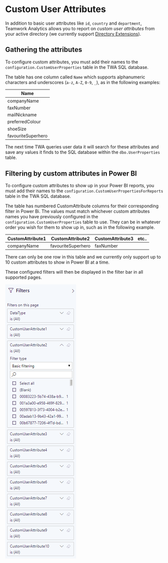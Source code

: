 # Custom User Attributes

In addition to basic user attributes like `id`, `country` and `department`, Teamwork Analytics allows you to report on _custom user attributes_ from your active directory (we currently support [Directory Extensions](https://docs.microsoft.com/en-gb/azure/active-directory/hybrid/how-to-connect-sync-feature-directory-extensions)).

## Gathering the attributes

To configure custom attributes, you must add their names to the `configuration.CustomUserProperties` table in the TWA SQL database.

The table has one column called `Name` which supports alphanumeric characters and underscores (`a-z`, `A-Z`, `0-9`, `_`), as in the following examples:

| Name |
| ---- |
| companyName |
| faxNumber |
| mailNickname |
| preferredColour |
| shoeSize |
| favouriteSuperhero |


The next time TWA queries user data it will search for these attributes and save any values it finds to the SQL database within the `dbo.UserProperties` table.

## Filtering by custom attributes in Power BI

To configure custom attributes to show up in your Power BI reports, you must add their names to the `configuration.CustomUserPropertiesForReports` table in the TWA SQL database.

The table has numbered CustomAttribute columns for their corresponding filter in Power Bi. The values must match whichever custom attributes names you have previously configured in the `configuration.CustomUserProperties` table to use. They can be in whatever order you wish for them to show up in, such as in the following example. 

| CustomAttribute1 | CustomAttribute2 | CustomAttribute3 | etc.. |
| --- | --- | --- | --- |
| companyName | favouriteSuperhero | faxNumber

There can only be one row in this table and we currently only support up to 10 custom attributes to show in Power BI at a time.

These configured filters will then be displayed in the filter bar in all supported pages.

![CustomUserAttributesFilterBar](images/CustomUserAttributesFilterBar.png)
